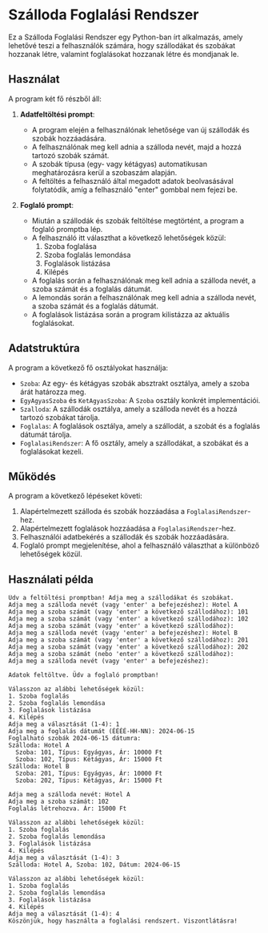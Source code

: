 # Szálloda Foglalási Rendszer

Ez a Szálloda Foglalási Rendszer egy Python-ban írt alkalmazás, amely lehetővé teszi a felhasználók számára, hogy szállodákat és szobákat hozzanak létre, valamint foglalásokat hozzanak létre és mondjanak le.

## Használat

A program két fő részből áll:

1. **Adatfeltöltési prompt**:
   - A program elején a felhasználónak lehetősége van új szállodák és szobák hozzáadására.
   - A felhasználónak meg kell adnia a szálloda nevét, majd a hozzá tartozó szobák számát.
   - A szobák típusa (egy- vagy kétágyas) automatikusan meghatározásra kerül a szobaszám alapján.
   - A feltöltés a felhasználó által megadott adatok beolvasásával folytatódik, amíg a felhasználó "enter" gombbal nem fejezi be.

2. **Foglaló prompt**:
   - Miután a szállodák és szobák feltöltése megtörtént, a program a foglaló promptba lép.
   - A felhasználó itt választhat a következő lehetőségek közül:
     1. Szoba foglalása
     2. Szoba foglalás lemondása
     3. Foglalások listázása
     4. Kilépés
   - A foglalás során a felhasználónak meg kell adnia a szálloda nevét, a szoba számát és a foglalás dátumát.
   - A lemondás során a felhasználónak meg kell adnia a szálloda nevét, a szoba számát és a foglalás dátumát.
   - A foglalások listázása során a program kilistázza az aktuális foglalásokat.

## Adatstruktúra

A program a következő fő osztályokat használja:

- `Szoba`: Az egy- és kétágyas szobák absztrakt osztálya, amely a szoba árát határozza meg.
- `EgyAgyasSzoba` és `KetAgyasSzoba`: A `Szoba` osztály konkrét implementációi.
- `Szalloda`: A szállodák osztálya, amely a szálloda nevét és a hozzá tartozó szobákat tárolja.
- `Foglalas`: A foglalások osztálya, amely a szállodát, a szobát és a foglalás dátumát tárolja.
- `FoglalasiRendszer`: A fő osztály, amely a szállodákat, a szobákat és a foglalásokat kezeli.

## Működés

A program a következő lépéseket követi:

1. Alapértelmezett szálloda és szobák hozzáadása a `FoglalasiRendszer`-hez.
2. Alapértelmezett foglalások hozzáadása a `FoglalasiRendszer`-hez.
3. Felhasználói adatbekérés a szállodák és szobák hozzáadására.
4. Foglaló prompt megjelenítése, ahol a felhasználó választhat a különböző lehetőségek közül.

## Használati példa

```
Üdv a feltöltési promptban! Adja meg a szállodákat és szobákat.
Adja meg a szálloda nevét (vagy 'enter' a befejezéshez): Hotel A
Adja meg a szoba számát (vagy 'enter' a következő szállodához): 101
Adja meg a szoba számát (vagy 'enter' a következő szállodához): 102
Adja meg a szoba számát (vagy 'enter' a következő szállodához): 
Adja meg a szálloda nevét (vagy 'enter' a befejezéshez): Hotel B
Adja meg a szoba számát (vagy 'enter' a következő szállodához): 201
Adja meg a szoba számát (vagy 'enter' a következő szállodához): 202
Adja meg a szoba számát (nebo 'enter' a következő szállodához): 
Adja meg a szálloda nevét (vagy 'enter' a befejezéshez): 

Adatok feltöltve. Üdv a foglaló promptban!

Válasszon az alábbi lehetőségek közül:
1. Szoba foglalás
2. Szoba foglalás lemondása
3. Foglalások listázása
4. Kilépés
Adja meg a választását (1-4): 1
Adja meg a foglalás dátumát (ÉÉÉÉ-HH-NN): 2024-06-15
Foglalható szobák 2024-06-15 dátumra:
Szálloda: Hotel A
  Szoba: 101, Típus: Egyágyas, Ár: 10000 Ft
  Szoba: 102, Típus: Kétágyas, Ár: 15000 Ft
Szálloda: Hotel B
  Szoba: 201, Típus: Egyágyas, Ár: 10000 Ft
  Szoba: 202, Típus: Kétágyas, Ár: 15000 Ft

Adja meg a szálloda nevét: Hotel A
Adja meg a szoba számát: 102
Foglalás létrehozva. Ár: 15000 Ft

Válasszon az alábbi lehetőségek közül:
1. Szoba foglalás
2. Szoba foglalás lemondása
3. Foglalások listázása
4. Kilépés
Adja meg a választását (1-4): 3
Szálloda: Hotel A, Szoba: 102, Dátum: 2024-06-15

Válasszon az alábbi lehetőségek közül:
1. Szoba foglalás
2. Szoba foglalás lemondása
3. Foglalások listázása
4. Kilépés
Adja meg a választását (1-4): 4
Köszönjük, hogy használta a foglalási rendszert. Viszontlátásra!
```
